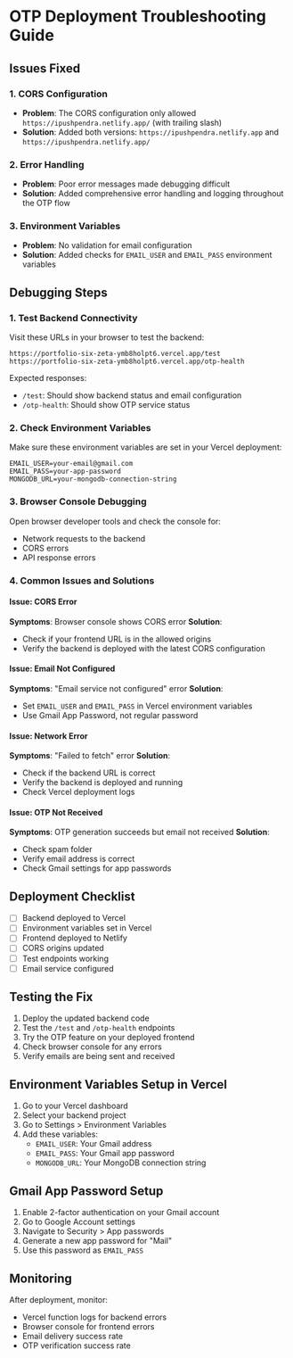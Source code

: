 # OTP Deployment Troubleshooting Guide

## Issues Fixed

### 1. CORS Configuration
- **Problem**: The CORS configuration only allowed `https://ipushpendra.netlify.app/` (with trailing slash)
- **Solution**: Added both versions: `https://ipushpendra.netlify.app` and `https://ipushpendra.netlify.app/`

### 2. Error Handling
- **Problem**: Poor error messages made debugging difficult
- **Solution**: Added comprehensive error handling and logging throughout the OTP flow

### 3. Environment Variables
- **Problem**: No validation for email configuration
- **Solution**: Added checks for `EMAIL_USER` and `EMAIL_PASS` environment variables

## Debugging Steps

### 1. Test Backend Connectivity
Visit these URLs in your browser to test the backend:

```
https://portfolio-six-zeta-ymb8holpt6.vercel.app/test
https://portfolio-six-zeta-ymb8holpt6.vercel.app/otp-health
```

Expected responses:
- `/test`: Should show backend status and email configuration
- `/otp-health`: Should show OTP service status

### 2. Check Environment Variables
Make sure these environment variables are set in your Vercel deployment:

```
EMAIL_USER=your-email@gmail.com
EMAIL_PASS=your-app-password
MONGODB_URL=your-mongodb-connection-string
```

### 3. Browser Console Debugging
Open browser developer tools and check the console for:
- Network requests to the backend
- CORS errors
- API response errors

### 4. Common Issues and Solutions

#### Issue: CORS Error
**Symptoms**: Browser console shows CORS error
**Solution**: 
- Check if your frontend URL is in the allowed origins
- Verify the backend is deployed with the latest CORS configuration

#### Issue: Email Not Configured
**Symptoms**: "Email service not configured" error
**Solution**:
- Set `EMAIL_USER` and `EMAIL_PASS` in Vercel environment variables
- Use Gmail App Password, not regular password

#### Issue: Network Error
**Symptoms**: "Failed to fetch" error
**Solution**:
- Check if the backend URL is correct
- Verify the backend is deployed and running
- Check Vercel deployment logs

#### Issue: OTP Not Received
**Symptoms**: OTP generation succeeds but email not received
**Solution**:
- Check spam folder
- Verify email address is correct
- Check Gmail settings for app passwords

## Deployment Checklist

- [ ] Backend deployed to Vercel
- [ ] Environment variables set in Vercel
- [ ] Frontend deployed to Netlify
- [ ] CORS origins updated
- [ ] Test endpoints working
- [ ] Email service configured

## Testing the Fix

1. Deploy the updated backend code
2. Test the `/test` and `/otp-health` endpoints
3. Try the OTP feature on your deployed frontend
4. Check browser console for any errors
5. Verify emails are being sent and received

## Environment Variables Setup in Vercel

1. Go to your Vercel dashboard
2. Select your backend project
3. Go to Settings > Environment Variables
4. Add these variables:
   - `EMAIL_USER`: Your Gmail address
   - `EMAIL_PASS`: Your Gmail app password
   - `MONGODB_URL`: Your MongoDB connection string

## Gmail App Password Setup

1. Enable 2-factor authentication on your Gmail account
2. Go to Google Account settings
3. Navigate to Security > App passwords
4. Generate a new app password for "Mail"
5. Use this password as `EMAIL_PASS`

## Monitoring

After deployment, monitor:
- Vercel function logs for backend errors
- Browser console for frontend errors
- Email delivery success rate
- OTP verification success rate
